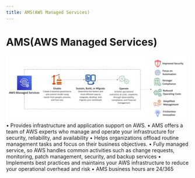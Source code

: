```yaml
---
title: AMS(AWS Managed Services)
---
```

# AMS(AWS Managed Services)
![AMS](./AMS.png)
• Provides infrastructure and application support on AWS.
• AMS offers a team of AWS experts who manage and operate your infrastructure for security, reliability, and availability
• Helps organizations offload routine management tasks and focus on their business objectives.
• Fully managed service, so AWS handles common activities such as change requests, monitoring, patch management, security, and backup services
• Implements best practices and maintains your AWS infrastructure to reduce your operational overhead and risk
• AMS business hours are 24/365